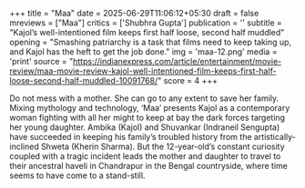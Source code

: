+++
title = "Maa"
date = 2025-06-29T11:06:12+05:30
draft = false
mreviews = ["Maa"]
critics = ['Shubhra Gupta']
publication = ''
subtitle = "Kajol’s well-intentioned film keeps first half loose, second half muddled"
opening = "Smashing patriarchy is a task that films need to keep taking up, and Kajol has the heft to get the job done."
img = 'maa-12.png'
media = 'print'
source = "https://indianexpress.com/article/entertainment/movie-review/maa-movie-review-kajol-well-intentioned-film-keeps-first-half-loose-second-half-muddled-10091768/"
score = 4
+++

Do not mess with a mother. She can go to any extent to save her family. Mixing mythology and technology, ‘Maa’ presents Kajol as a contemporary woman fighting with all her might to keep at bay the dark forces targeting her young daughter. Ambika (Kajol) and Shuvankar (Indraneil Sengupta) have succeeded in keeping his family’s troubled history from the artistically-inclined Shweta (Kherin Sharma). But the 12-year-old’s constant curiosity coupled with a tragic incident leads the mother and daughter to travel to their ancestral haveli in Chandrapur in the Bengal countryside, where time seems to have come to a stand-still.

